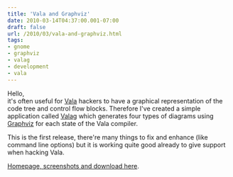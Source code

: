 ```yaml
---
title: 'Vala and Graphviz'
date: 2010-03-14T04:37:00.001-07:00
draft: false
url: /2010/03/vala-and-graphviz.html
tags: 
- gnome
- graphviz
- valag
- development
- vala
---
```


Hello,  
it's often useful for [Vala](http://live.gnome.org/Vala) hackers to have a graphical representation of the code tree and control flow blocks. Therefore I've created a simple application called [Valag](http://lethalman.hostei.com/valag.html) which generates four types of diagrams using [Graphviz](http://www.graphviz.org) for each state of the Vala compiler.  
  
This is the first release, there're many things to fix and enhance (like command line options) but it is working quite good already to give support when hacking Vala.  
  
[Homepage, screenshots and download here](http://lethalman.hostei.com/valag.html).